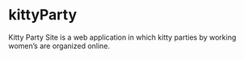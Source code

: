 # kittyParty
Kitty Party Site is a web application in which kitty parties by working women’s are organized online.
